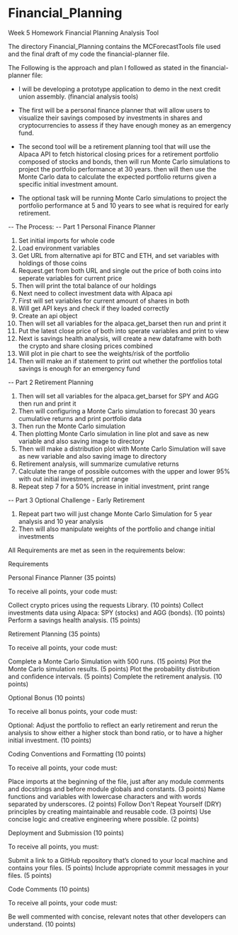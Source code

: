 # Financial_Planning
Week 5 Homework Financial Planning Analysis Tool 

The directory Financial_Planning contains the MCForecastTools file used and the final draft of my code the financial-planner file.

The Following is the approach and plan I followed as stated in the financial-planner file:

- I will be developing a prototype application to demo in the next credit union assembly. (financial analysis tools)

- The first will be a personal finance planner that will allow users to visualize their savings composed by investments
in shares and cryptocurrencies to assess if they have enough money as an emergency fund.

- The second tool will be a retirement planning tool that will use the Alpaca API to fetch historical closing prices for 
a retirement portfolio composed of stocks and bonds, then will run Monte Carlo simulations to project the portfolio performance at 30 years. 
then will then use the Monte Carlo data to calculate the expected portfolio returns given a specific initial investment amount.

- The optional task will be running Monte Carlo simulations to project the portfolio performance at 5 and 10 years to see what is required for early retirement.

-- The Process:
-- Part 1 Personal Finance Planner
1. Set initial imports for whole code
2. Load environment variables 
3. Get URL from alternative api for BTC and ETH, and set variables with holdings of those coins
4. Request.get from both URL and single out the price of both coins into seperate variables for current price
5. Then will print the total balance of our holdings
6. Next need to collect investment data with Alpaca api
7. First will set variables for current amount of shares in both
8. Will get API keys and check if they loaded correctly 
9. Create an api object 
10. Then will set all variables for the alpaca.get_barset then run and print it 
11. Put the latest close price of both into sperate variables and print to view
12. Next is savings health analysis, will create a new dataframe with both the crypto and share closing prices combined
13. Will plot in pie chart to see the weights/risk of the portfolio
14. Then will make an if statement to print out whether the portfolios total savings is enough for an emergency fund

-- Part 2 Retirement Planning
1. Then will set all variables for the alpaca.get_barset for SPY and AGG then run and print it 
2. Then will configuring a Monte Carlo simulation to forecast 30 years cumulative returns and print portfolio data 
3. Then run the Monte Carlo simulation 
4. Then plotting Monte Carlo simulation in line plot and save as new variable and also saving image to directory 
5. Then will make a distribution plot with Monte Carlo Simulation will save as new variable and also saving image to directory
6. Retirement analysis, will summarize cumulative returns 
7. Calculate the range of possible outcomes with the upper and lower 95% with out initial investment, print range 
8. Repeat step 7 for a 50% increase in initial investment, print range 

-- Part 3 Optional Challenge - Early Retirement 
1. Repeat part two will just change Monte Carlo Simulation for 5 year analysis and 10 year analysis 
2. Then will also manipulate weights of the portfolio and change initial investments


All Requirements are met as seen in the requirements below:

Requirements

Personal Finance Planner  (35 points)

To receive all points, your code must:

Collect crypto prices using the requests Library. (10 points)
Collect investments data using Alpaca: SPY (stocks) and AGG (bonds). (10 points)
Perform a savings health analysis. (15 points)


Retirement Planning (35 points)

To receive all points, your code must:

Complete a Monte Carlo Simulation with 500 runs. (15 points)
Plot the Monte Carlo simulation results. (5 points)
Plot the probability distribution and confidence intervals. (5 points)
Complete the retirement analysis. (10 points)


Optional Bonus (10 points)

To receive all bonus points, your code must:

Optional: Adjust the portfolio to reflect an early retirement and rerun the analysis to show either a higher stock than bond ratio, or to have a higher initial investment. (10 points)


Coding Conventions and Formatting (10 points)

To receive all points, your code must:

Place imports at the beginning of the file, just after any module comments and docstrings and before module globals and constants. (3 points)
Name functions and variables with lowercase characters and with words separated by underscores. (2 points)
Follow Don't Repeat Yourself (DRY) principles by creating maintainable and reusable code. (3 points)
Use concise logic and creative engineering where possible. (2 points)


Deployment and Submission (10 points)

To receive all points, you must:

Submit a link to a GitHub repository that’s cloned to your local machine and contains your files. (5 points)
Include appropriate commit messages in your files. (5 points)


Code Comments (10 points)

To receive all points, your code must:

Be well commented with concise, relevant notes that other developers can understand. (10 points)

